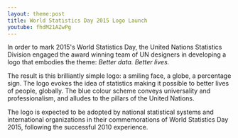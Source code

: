 ```yaml
---
layout: theme:post
title: World Statistics Day 2015 Logo Launch
youtube: fhdM21AZwPg
---
```


In order to mark 2015's World Statistics Day, the United Nations Statistics Division engaged the award winning team of UN designers in developing a logo that embodies the theme: *Better data. Better lives.*


The result is this brilliantly simple logo: a smiling face, a globe, a percentage sign. The logo evokes the idea of statistics making it possible to better lives of people, globally. The blue colour scheme conveys universality and professionalism, and alludes to the pillars of the United Nations.

The logo is expected to be adopted by national statistical systems and international organizations in their commemorations of World Statistics Day 2015, following the successful 2010 experience.  

